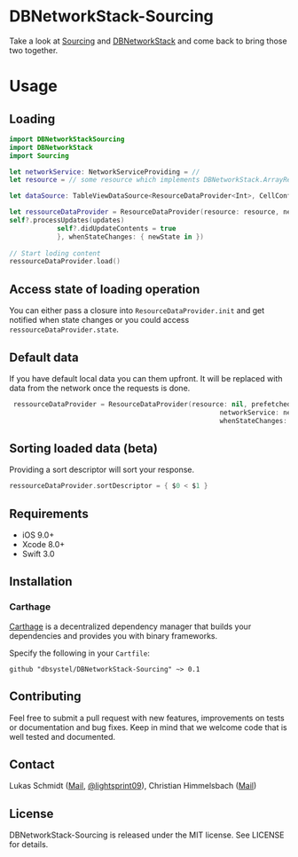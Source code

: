 # DBNetworkStack-Sourcing

Take a look at [Sourcing](https://github.com/lightsprint09/Sourcing) and [DBNetworkStack](https://github.com/dbsystel/DBNetworkStack) and come back to bring those two together.

# Usage
## Loading
```swift
import DBNetworkStackSourcing
import DBNetworkStack
import Sourcing

let networkService: NetworkServiceProviding = //
let resource = // some resource which implements DBNetworkStack.ArrayResourceProviding

let dataSource: TableViewDataSource<ResourceDataProvider<Int>, CellConfiguration<Int>> = //

let ressourceDataProvider = ResourceDataProvider(resource: resource, networkService: networkService, dataProviderDidUpdate: { [weak self] updates in
self?.processUpdates(updates)
            self?.didUpdateContents = true
            }, whenStateChanges: { newState in })
        
// Start loding content
ressourceDataProvider.load()
```

## Access state of loading operation
You can either pass a closure into `ResourceDataProvider.init` and get notified when state changes or you could access `ressourceDataProvider.state`.

## Default data
If you have default local data you can them upfront. It will be replaced with data from the network once the requests is done.
```swift
 ressourceDataProvider = ResourceDataProvider(resource: nil, prefetchedData: [1, 2, 3],
                                                     networkService: networkService, dataProviderDidUpdate: {  _ in },
                                                     whenStateChanges: { _ in })
```

## Sorting loaded data (beta)
Providing a sort descriptor will sort your response.
```swift
ressourceDataProvider.sortDescriptor = { $0 < $1 }
```
## Requirements

- iOS 9.0+
- Xcode 8.0+
- Swift 3.0

## Installation

### Carthage

[Carthage](https://github.com/Carthage/Carthage) is a decentralized dependency manager that builds your dependencies and provides you with binary frameworks.

Specify the following in your `Cartfile`:

```ogdl
github "dbsystel/DBNetworkStack-Sourcing" ~> 0.1
```
## Contributing
Feel free to submit a pull request with new features, improvements on tests or documentation and bug fixes. Keep in mind that we welcome code that is well tested and documented.

## Contact
Lukas Schmidt ([Mail](mailto:lukas.la.schmidt@deutschebahn.com), [@lightsprint09](https://twitter.com/lightsprint09)), 
Christian Himmelsbach ([Mail](mailto:christian.himmelsbach@deutschebahn.com))

## License
DBNetworkStack-Sourcing is released under the MIT license. See LICENSE for details.
